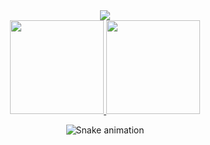 <div align="center">
<img src="https://github.com/RodrigoBettio/RodrigoBettio/assets/125048128/658475ac-dd62-41af-97e7-2de1408febdc"
 />
</div>
<div align="center">
  <a href="https://github.com/RodrigoBettio">
    <img height="150em" src="https://github-readme-stats.vercel.app/api?username=RodrigoBettio&count_private=true&include_all_commits=true&show_icons=true&theme=dracula&hide_border=false&show_owner=true"/>
    <img height="150em" src="https://github-readme-stats.vercel.app/api/top-langs/?username=RodrigoBettio&theme=dracula&hide_border=false&&layout=compact"/>
  </a>
</div>

<div align="center">

  ![Snake animation](https://github.com/danielbped/danielbped/blob/output/github-contribution-grid-snake.svg)
  
</div>
